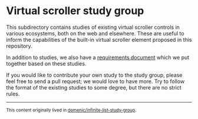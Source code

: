 # Virtual scroller study group

This subdirectory contains studies of existing virtual scroller controls in various ecosystems, both on the web and elsewhere. These are useful to inform the capabilities of the built-in virtual scroller element proposed in this repository.

In addition to studies, we also have a [requirements document](./REQUIREMENTS.md) which we put together based on these studies.

If you would like to contribute your own study to the study group, please feel free to send a pull request; we would love to have more. Try to follow the format of the existing studies to some degree, but there are no strict rules.

---

<small>This content originally lived in [domenic/infinite-list-study-group](https://github.com/domenic/infinite-list-study-group).</small>
